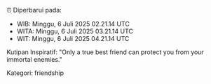 ⏰ Diperbarui pada:
- WIB: Minggu, 6 Juli 2025 02.21.14 UTC
- WITA: Minggu, 6 Juli 2025 03.21.14 UTC
- WIT: Minggu, 6 Juli 2025 04.21.14 UTC

Kutipan Inspiratif:
"Only a true best friend can protect you from your immortal enemies."


Kategori: friendship

